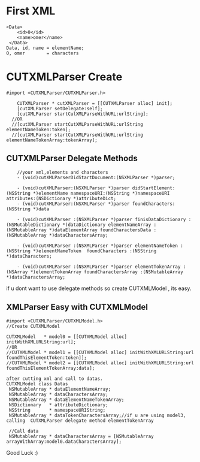 
First XML
===
 	<Data>
    	<id>0</id>
    	<name>omer</name>
	 </Data>
    Data, id, name = elementName;
    0, omer        = characters 


CUTXMLParser Create 
=====
	#import <CUTXMLParser/CUTXMLParser.h>
	
        CUTXMLParser * cutXMLParser = [[CUTXMLParser alloc] init];
        [cutXMLParser setDelegate:self];
        [cutXMLParser startCutXMLParseWithURL:urlString];
      //OR   
      //[cutXMLParser startCutXMLParseWithURL:urlString elementNameToken:token];
      //[cutXMLParser startCutXMLParseWithURL:urlString elementNameTokenArray:tokenArray];
      
CUTXMLParser Delegate Methods
--
		
		//your xml,elements and characters 
		- (void)cutXMLParserDidStartDocument:(NSXMLParser *)parser;
		
		- (void)cutXMLParser:(NSXMLParser *)parser didStartElement:(NSString *)elementName namespaceURI:(NSString *)namespaceURI attributes:(NSDictionary *)attributeDict;
		- (void)cutXMLParser:(NSXMLParser *)parser foundCharacters:(NSString *)data

 	    - (void)cutXMLParser :(NSXMLParser *)parser finisDataDictionary :(NSMutableDictionary *)dataDictionary elementNameArray :(NSMutableArray *)dataElementArray foundCharactersData :(NSMutableArray *)dataCharactersArray;

    	- (void)cutXMLParser :(NSXMLParser *)parser elementNameToken :(NSString *)elementNameToken  foundCharacters :(NSString *)dataCharacters;
		 
        - (void)cutXMLParser :(NSXMLParser *)parser elementTokenArray :(NSArray *)elementTokenArray foundCharactersArray :(NSMutableArray *)dataCharactersArray;


  if u dont want to use delegate methods so create CUTXMLModel , its easy.

XMLParser Easy with CUTXMLModel 
--
	#import <CUTXMLParser/CUTXMLModel.h>
    //Create CUTXMLModel 
    
    CUTXMLModel   * model0 = [[CUTXMLModel alloc] initWithXMLURLString:url];
    //OR
    //CUTXMLModel * model1 = [[CUTXMLModel alloc] initWithXMLURLString:url foundThisElementToken:token]];
    //CUTXMLModel * model2 = [[CUTXMLModel alloc] initWithXMLURLString:url foundThisElementTokenArray:data];
    
    after cutting xml and call to datas.
    CUTXMLModel class Datas
     NSMutableArray * dataElementNameArray;
     NSMutableArray * dataCharactersArray;
     NSMutableArray * dataElementNameTokenArray;
     NSDictionary   * attributeDictionary;
     NSString       * namespaceURIString;
     NSMutableArray * dataTokenCharactersArray;//if u are using model3, calling  CUTXMLParser delegate method elementTokenArray
     
     //Call data
     NSMutableArray * dataCharactersArray = [NSMutableArray arrayWithArray:model0.dataCharactersArray];
     
     

  Good Luck :)
    
    
    
    
    
